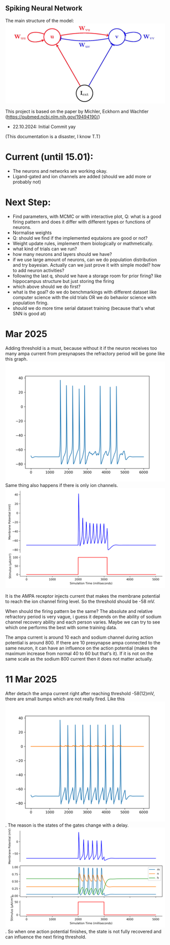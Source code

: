 ## Spiking Neural Network

The main structure of the model: ![short_E_long_I](plots/short_E_long_I.png)

This project is based on the paper by Michler, Eckhorn and Wachtler (https://pubmed.ncbi.nlm.nih.gov/19494190/)
- 22.10.2024: Initial Commit
    yay

(This documentation is a disaster, I know T.T) 
# Current (until 15.01): 
- The neurons and networks are working okay.
- Ligand-gated and ion channels are added (should we add more or probably not)

# Next Step:
- Find parameters, with MCMC or with interactive plot, Q: what is a good firing pattern and does it differ with different types or functions of neurons.
- Normalise weights
- Q: should we find if the implemented equtaions are good or not?
- Weight update rules, implement them biologically or mathmetically.
- what kind of trials can we run?
- how many neurons and layers should we have?
- if we use large amount of neurons, can we do population distribution and try bayesian. Actually can we just prove it with simple model? how to add neuron activities? 
- following the last q, should we have a storage room for prior firing? like hippocampus structure but just storing the firing 
- which above should we do first?
- what is the goal? do we do benchmarkings with different dataset like computer science with the old trials OR we do behavior science with population firing.
- should we do more time serial dataset training (because that's what SNN is good at)

# Mar 2025
Adding threshold is a must, because without it if the neuron receives too many ampa current from presynapses the refractory period will be gone like this graph. ![too many ampa](plots/many_ampa.png) Same thing also happens if there is only ion channels. ![too big current](plots/big_input_current.png)

It is the AMPA receptor injects current that makes the membrane potential to reach the ion channel firing level. So the threshold should be -58 mV.

When should the firing pattern be the same? The absolute and relative refractory period is very vague, i guess it depends on the ability of sodium channel recovery ability and each person varies. Maybe we can try to see which one performs the best with some training data. 

The ampa current is around 10 each and sodium channel during action potential is around 800. If there are 10 presynapse ampa connected to the same neuron, it can have an influence on the action potential (makes the maximum increase from normal 40 to 60 but that's it). If it is not on the same scale as the sodium 800 current then it does not matter actually. 

# 11 Mar 2025
After detach the ampa current right after reaching threshold -58(12)mV, there are small bumps which are not really fired. Like this ![small bumps](plots/threshold_small_nump.png). The reason is the states of the gates change with a delay. ![state change](plots/states_change.png). So when one action potential finishes, the state is not fully recovered and can influence the next firing threshold. 